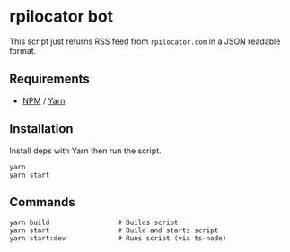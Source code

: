 # rpilocator bot

This script just returns RSS feed from `rpilocator.com` in a JSON readable format.

## Requirements

- [NPM](https://www.npmjs.com) / [Yarn](https://yarnpkg.com)

## Installation

Install deps with Yarn then run the script.

```
yarn
yarn start
```

## Commands
```
yarn build                 # Builds script
yarn start                 # Build and starts script
yarn start:dev             # Runs script (via ts-node)
```
